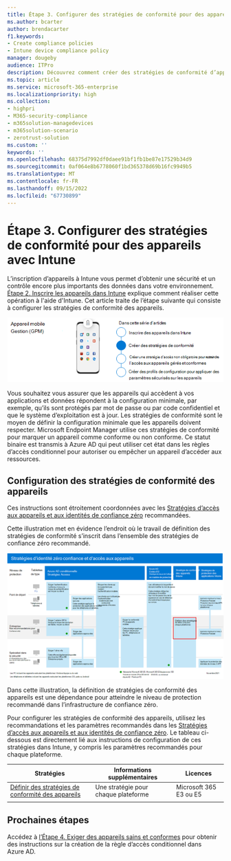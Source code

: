 ```yaml
---
title: Étape 3. Configurer des stratégies de conformité pour des appareils avec Intune
ms.author: bcarter
author: brendacarter
f1.keywords:
- Create compliance policies
- Intune device compliance policy
manager: dougeby
audience: ITPro
description: Découvrez comment créer des stratégies de conformité d’appareil qui spécifient la configuration minimale requise pour qu’un appareil accède à votre environnement.
ms.topic: article
ms.service: microsoft-365-enterprise
ms.localizationpriority: high
ms.collection:
- highpri
- M365-security-compliance
- m365solution-managedevices
- m365solution-scenario
- zerotrust-solution
ms.custom: ''
keywords: ''
ms.openlocfilehash: 68375d7992df0daee91bf1fb1be87e17529b34d9
ms.sourcegitcommit: 0af064e8b6778060f1bd365378d69b16fc9949b5
ms.translationtype: MT
ms.contentlocale: fr-FR
ms.lasthandoff: 09/15/2022
ms.locfileid: "67730899"
---
```

# <a name="step-3-set-up-compliance-policies-for-devices-with-intune"></a>Étape 3. Configurer des stratégies de conformité pour des appareils avec Intune

L’inscription d’appareils à Intune vous permet d’obtenir une sécurité et un contrôle encore plus importants des données dans votre environnement. [Étape 2. Inscrire les appareils dans Intune](manage-devices-with-intune-enroll.md) explique comment réaliser cette opération à l'aide d'Intune. Cet article traite de l’étape suivante qui consiste à configurer les stratégies de conformité des appareils. 

![Étapes de gestion des appareils](../media/devices/intune-mdm-step-2.png#lightbox)

Vous souhaitez vous assurer que les appareils qui accèdent à vos applications et données répondent à la configuration minimale, par exemple, qu’ils sont protégés par mot de passe ou par code confidentiel et que le système d’exploitation est à jour. Les stratégies de conformité sont le moyen de définir la configuration minimale que les appareils doivent respecter. Microsoft Endpoint Manager utilise ces stratégies de conformité pour marquer un appareil comme conforme ou non conforme. Ce statut binaire est transmis à Azure AD qui peut utiliser cet état dans les règles d’accès conditionnel pour autoriser ou empêcher un appareil d’accéder aux ressources. 

## <a name="configuring-device-compliance-policies"></a>Configuration des stratégies de conformité des appareils

Ces instructions sont étroitement coordonnées avec les [Stratégies d’accès aux appareils et aux identités de confiance zéro](../security/office-365-security/microsoft-365-policies-configurations.md) recommandées.

Cette illustration met en évidence l’endroit où le travail de définition des stratégies de conformité s’inscrit dans l’ensemble des stratégies de confiance zéro recommandé. 

[![Stratégies d’accès aux appareils et aux identités de confiance zéro](../media/devices/identity-device-define-compliance.png#lightbox)](https://github.com/MicrosoftDocs/microsoft-365-docs/raw/public/microsoft-365/media/devices/identity-device-define-compliance.png)

Dans cette illustration, la définition de stratégies de conformité des appareils est une dépendance pour atteindre le niveau de protection recommandé dans l’infrastructure de confiance zéro. 

Pour configurer les stratégies de conformité des appareils, utilisez les recommandations et les paramètres recommandés dans les [Stratégies d’accès aux appareils et aux identités de confiance zéro](../security/office-365-security/microsoft-365-policies-configurations.md). Le tableau ci-dessous est directement lié aux instructions de configuration de ces stratégies dans Intune, y compris les paramètres recommandés pour chaque plateforme.


|Stratégies |Informations supplémentaires  |Licences |
|---------|---------|---------|
|[Définir des stratégies de conformité des appareils ](../security/office-365-security/identity-access-policies.md#define-device-compliance-policies)   |  Une stratégie pour chaque plateforme       |  Microsoft 365 E3 ou E5       |
|  |         |         |

## <a name="next-steps"></a>Prochaines étapes

Accédez à [l’Étape 4. Exiger des appareils sains et conformes](manage-devices-with-intune-require-compliance.md) pour obtenir des instructions sur la création de la règle d’accès conditionnel dans Azure AD.